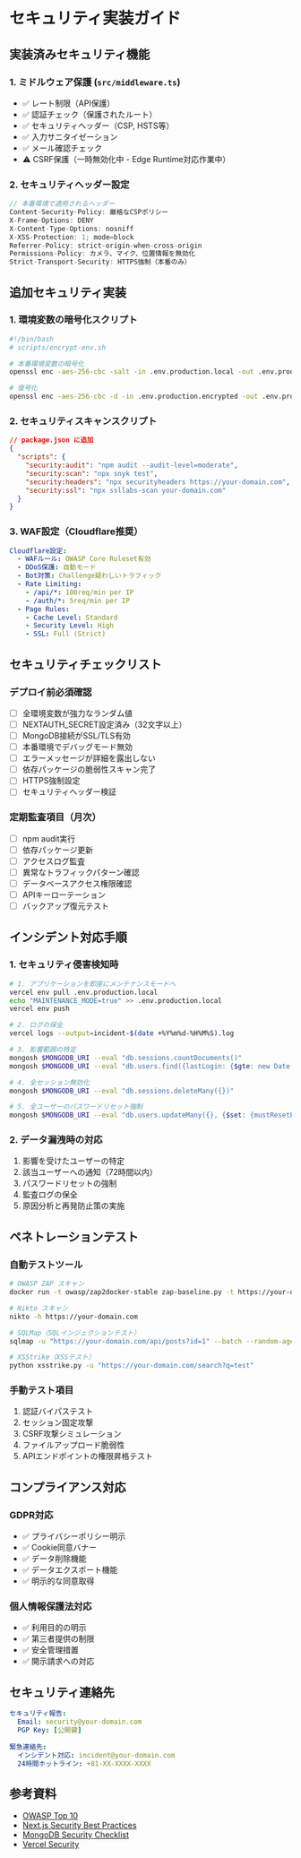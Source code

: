 # セキュリティ実装ガイド

## 実装済みセキュリティ機能

### 1. ミドルウェア保護 (`src/middleware.ts`)
- ✅ レート制限（API保護）
- ✅ 認証チェック（保護されたルート）
- ✅ セキュリティヘッダー（CSP, HSTS等）
- ✅ 入力サニタイゼーション
- ✅ メール確認チェック
- ⚠️ CSRF保護（一時無効化中 - Edge Runtime対応作業中）

### 2. セキュリティヘッダー設定
```javascript
// 本番環境で適用されるヘッダー
Content-Security-Policy: 厳格なCSPポリシー
X-Frame-Options: DENY
X-Content-Type-Options: nosniff
X-XSS-Protection: 1; mode=block
Referrer-Policy: strict-origin-when-cross-origin
Permissions-Policy: カメラ、マイク、位置情報を無効化
Strict-Transport-Security: HTTPS強制（本番のみ）
```

## 追加セキュリティ実装

### 1. 環境変数の暗号化スクリプト
```bash
#!/bin/bash
# scripts/encrypt-env.sh

# 本番環境変数の暗号化
openssl enc -aes-256-cbc -salt -in .env.production.local -out .env.production.encrypted -k $ENCRYPTION_KEY

# 復号化
openssl enc -aes-256-cbc -d -in .env.production.encrypted -out .env.production.local -k $ENCRYPTION_KEY
```

### 2. セキュリティスキャンスクリプト
```json
// package.json に追加
{
  "scripts": {
    "security:audit": "npm audit --audit-level=moderate",
    "security:scan": "npx snyk test",
    "security:headers": "npx securityheaders https://your-domain.com",
    "security:ssl": "npx ssllabs-scan your-domain.com"
  }
}
```

### 3. WAF設定（Cloudflare推奨）
```yaml
Cloudflare設定:
  - WAFルール: OWASP Core Ruleset有効
  - DDoS保護: 自動モード
  - Bot対策: Challenge疑わしいトラフィック
  - Rate Limiting: 
    - /api/*: 100req/min per IP
    - /auth/*: 5req/min per IP
  - Page Rules:
    - Cache Level: Standard
    - Security Level: High
    - SSL: Full (Strict)
```

## セキュリティチェックリスト

### デプロイ前必須確認
- [ ] 全環境変数が強力なランダム値
- [ ] NEXTAUTH_SECRET設定済み（32文字以上）
- [ ] MongoDB接続がSSL/TLS有効
- [ ] 本番環境でデバッグモード無効
- [ ] エラーメッセージが詳細を露出しない
- [ ] 依存パッケージの脆弱性スキャン完了
- [ ] HTTPS強制設定
- [ ] セキュリティヘッダー検証

### 定期監査項目（月次）
- [ ] npm audit実行
- [ ] 依存パッケージ更新
- [ ] アクセスログ監査
- [ ] 異常なトラフィックパターン確認
- [ ] データベースアクセス権限確認
- [ ] APIキーローテーション
- [ ] バックアップ復元テスト

## インシデント対応手順

### 1. セキュリティ侵害検知時
```bash
# 1. アプリケーションを即座にメンテナンスモードへ
vercel env pull .env.production.local
echo "MAINTENANCE_MODE=true" >> .env.production.local
vercel env push

# 2. ログの保全
vercel logs --output=incident-$(date +%Y%m%d-%H%M%S).log

# 3. 影響範囲の特定
mongosh $MONGODB_URI --eval "db.sessions.countDocuments()"
mongosh $MONGODB_URI --eval "db.users.find({lastLogin: {$gte: new Date(Date.now() - 24*60*60*1000)}})"

# 4. 全セッション無効化
mongosh $MONGODB_URI --eval "db.sessions.deleteMany({})"

# 5. 全ユーザーのパスワードリセット強制
mongosh $MONGODB_URI --eval "db.users.updateMany({}, {$set: {mustResetPassword: true}})"
```

### 2. データ漏洩時の対応
1. 影響を受けたユーザーの特定
2. 該当ユーザーへの通知（72時間以内）
3. パスワードリセットの強制
4. 監査ログの保全
5. 原因分析と再発防止策の実施

## ペネトレーションテスト

### 自動テストツール
```bash
# OWASP ZAP スキャン
docker run -t owasp/zap2docker-stable zap-baseline.py -t https://your-domain.com

# Nikto スキャン
nikto -h https://your-domain.com

# SQLMap（SQLインジェクションテスト）
sqlmap -u "https://your-domain.com/api/posts?id=1" --batch --random-agent

# XSStrike（XSSテスト）
python xsstrike.py -u "https://your-domain.com/search?q=test"
```

### 手動テスト項目
1. 認証バイパステスト
2. セッション固定攻撃
3. CSRF攻撃シミュレーション
4. ファイルアップロード脆弱性
5. APIエンドポイントの権限昇格テスト

## コンプライアンス対応

### GDPR対応
- ✅ プライバシーポリシー明示
- ✅ Cookie同意バナー
- ✅ データ削除機能
- ✅ データエクスポート機能
- ✅ 明示的な同意取得

### 個人情報保護法対応
- ✅ 利用目的の明示
- ✅ 第三者提供の制限
- ✅ 安全管理措置
- ✅ 開示請求への対応

## セキュリティ連絡先

```yaml
セキュリティ報告:
  Email: security@your-domain.com
  PGP Key: [公開鍵]
  
緊急連絡先:
  インシデント対応: incident@your-domain.com
  24時間ホットライン: +81-XX-XXXX-XXXX
```

## 参考資料

- [OWASP Top 10](https://owasp.org/www-project-top-ten/)
- [Next.js Security Best Practices](https://nextjs.org/docs/advanced-features/security-headers)
- [MongoDB Security Checklist](https://docs.mongodb.com/manual/administration/security-checklist/)
- [Vercel Security](https://vercel.com/security)